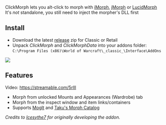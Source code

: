 ClickMorph lets you alt-click to morph with [iMorph](https://www.ownedcore.com/forums/wow-classic/wow-classic-general/799754-wow-classic-morpher.html), [jMorph](https://www.ownedcore.com/forums/world-of-warcraft/world-of-warcraft-bots-programs/795619-jmorph-tmorph-morpher-recreated.html) or [LucidMorph](https://www.ownedcore.com/forums/world-of-warcraft/world-of-warcraft-bots-programs/657637-lucid-morph-basic-morphing-tool.html)  
It's _not_ standalone, you still need to inject the morpher's DLL first

## Install
* Download the latest [release](https://github.com/ketho-wow/ClickMorph/releases) zip for Classic or Retail
* Unpack *ClickMorph* and *ClickMorphData* into your addons folder:  
`C:\Program Files (x86)\World of Warcraft\_classic_\Interface\AddOns`

![](https://i.imgur.com/EfiL7aQ.png)

## Features
Video: https://streamable.com/5rlll
* Morph from unlocked Mounts and Appearances (Wardrobe) tab
* Morph from the inspect window and item links/containers
* Supports [MogIt](https://www.curseforge.com/wow/addons/mogit) and [Taku's Morph Catalog](https://www.curseforge.com/wow/addons/takus-morph-catalog)

*Credits to [Icesythe7](https://www.ownedcore.com/forums/world-of-warcraft/world-of-warcraft-general/wow-ui-macros-talent-specs/785473-clickmog-addon-lucidmorph.html) for originally developing the addon.*
